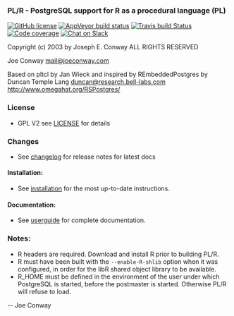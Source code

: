 ### PL/R - PostgreSQL support for R as a procedural language (PL)
[![GitHub license](https://img.shields.io/github/license/postgres-plr/plr.svg?cacheSeconds=2592000)](https://github.com/postgres-plr/plr/blob/master/LICENSE)
[![AppVeyor build status](https://ci.appveyor.com/api/projects/status/github/postgres-plr/plr?svg=true)](https://ci.appveyor.com/project/davecramer/plr-daun5 "Get your fresh Windows build here!")
[![Travis build Status](https://travis-ci.org/postgres-plr/plr.png)](https://travis-ci.org/postgres-plr/plr)
[![Code coverage](https://img.shields.io/codecov/c/github/postgres-plr/plr.svg?logo=codecov&cacheSeconds=2592000)](https://codecov.io/github/postgres-plr/plr)
[![Chat on Slack](https://img.shields.io/badge/Slack-chat-orange.svg?logo=slack&cacheSeconds=2592000)](https://postgresteam.slack.com/messages/CJQUZ1475/ "Join the conversation!")

 Copyright (c) 2003 by Joseph E. Conway ALL RIGHTS RESERVED

 Joe Conway <mail@joeconway.com>

 Based on pltcl by Jan Wieck
 and inspired by REmbeddedPostgres by
 Duncan Temple Lang <duncan@research.bell-labs.com>
 http://www.omegahat.org/RSPostgres/

### License
- GPL V2 see [LICENSE](LICENSE) for details

### Changes
- See [changelog](changelog.md) for release notes for latest docs

#### Installation:
- See [installation](userguide.md#installation) for the most up-to-date instructions.

#### Documentation:
- See [userguide](userguide.md) for complete documentation.

### Notes:
 - R headers are required. Download and install R prior to building PL/R.
 - R must have been built with the ```--enable-R-shlib``` option when it was
      configured, in order for the libR shared object library to be available.
 - R_HOME must be defined in the environment of the user under which
      PostgreSQL is started, before the postmaster is started. Otherwise
      PL/R will refuse to load.

-- Joe Conway
